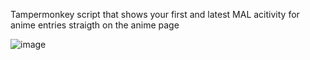 Tampermonkey script that shows your first and latest MAL acitivity for anime entries straigth on the anime page

![image](https://github.com/user-attachments/assets/7a90ccb3-6104-447e-897a-f22ca3af8651)
